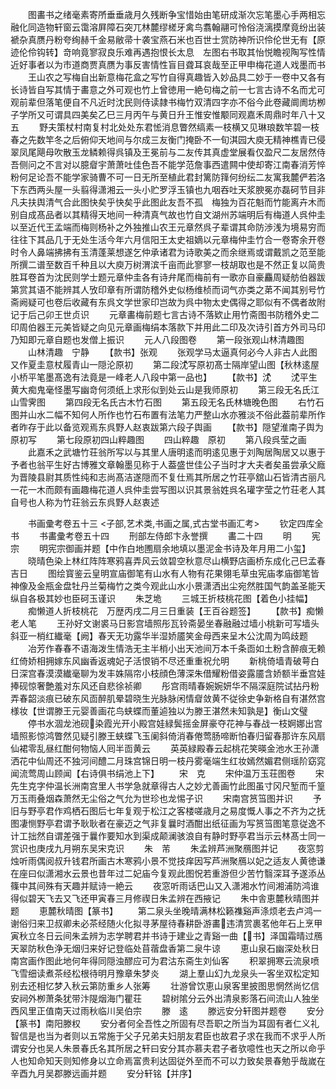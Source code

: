 <!-- { "loadSidebar": true } -->
　　图畵书之绪毫素寄所垂垂歳月久残断争宝惜始由笔研成渐次忘笔墨心手两相忘融化同造物轩窗云霭溶屛障石突兀林麓缪槎牙禽鸟翥翰翮可怜俗浇漓摸摩竟纷出装褫杂真赝丹粉夸绚赫千金易敝帚十袭宝燕石米也百世士赏防神所识伶伦世无有【原迹伦伶钩转】竒响竟寥寂良乐难再遇抱恨长太息　左图右书取其怡悦瞻视陶写性情近好事者以为市道商贾真赝为事反害情性盲目聋耳哀哉至正甲申梅花道人戏墨而书
　　王山农之写梅自出新意梅花盒之写竹自得真趣皆入妙品具二妙于一卷中又各有长诗皆自写其情于畵意之外可观也竹上曾徳用一絶句梅之前一七言古诗不名而尤可观前辈但落笔便自不凡近时沈民则侍读隷书梅竹双清四字亦不俗今此卷藏阛阓坊栁子学所又可谓具四美矣乙巳三月丙午与黄日升王惟安惟颙同观嘉禾周鼎时年八十又五
　　野夫策杖村南复村北处处东君恡消息瞥然缟素一枝横又见琳琅数竿碧一枝春之先数竿冬之后俯仰天地间与尔成三友衡门掩卧不一旬淇园大庾无精神樵青已侵翠凤尾飓母吹散玉龙鳞赖得呉镇及王冕前与二友传其真虚堂展看仅盈尺二友居然侍吾侧问之不言对以臆睂宇萧萧吐佳色吾不能学范詹事西遣闗中使却寄江南春消芳悴粉何足论吾不能学家骑曹不可一日无所至植此君封篱防箨何纷纭二友寓我麓俨若洛下东西两头屋一头翦得潇湘云一头小贮罗浮玉镇也九咽吞吐天浆腴冕亦磊砢节目非凡夫扶舆清气合此图快矣乎快矣乎此图此友吾不孤　梅独为百花魁而竹能离卉木而别自成髙品者以其精得天地间一种清真气故也竹自文湖州苏端明后有梅道人呉仲圭以至近代王孟端而梅则杨补之外独推山农王元章然呉子辈谓其命防渉浅为境易穷而往往下其品几于无处生活今年六月信阳王太史祖嫡以元章梅仲圭竹合一卷寄余开卷时令人鼻端拂拂有玉清蓬莱想遂乞仲承诸君为诗歌美之而余继焉或谓戴凯之范至能所撰二谱至数百千种且以大庾万树渭滨千亩而此寥寥一枝胡取也是不然正复以简贵胜耳卷首为沈民则学士题元章仲圭各有诗弁尾而梅前有一歌亦自豪麤周疑舫伯器跋第赏其语不能辨其人攷印章有所谓防稽外史似杨维桢而词气亦类之苐不闻其别号竹斋阙疑可也卷后收藏有东呉文学世家印岂故为呉中物太史偶得之耶似有不偶者故附记于后己卯王世贞识
　　元章畵梅前题七言古诗不落欵止用竹斋图书防稽外史二印周伯器王元美皆疑之向见元章画梅绢本落款下并用此二印及次诗引首方外司马印乃知即元章自题也发僧上振识
　　元人八段图卷
　　第一段张观山林清趣图
　　山林清趣　宁静
　　【款书】张观
　　张观学马太逼真何必今人非古人此图又作夏圭意杖履青山一隠沦原初
　　第二段沈写原初髙士隔岸望山图【秋林逺屋小桥平笔墨髙逸有法竟是一峰老人八段中第一品也】
　　【款书】沈
　　沈平生黄大痴鬼毫怪墨写幽竒何须纸上求形似到处云山是我师原初
　　第三段无名氏江山雪霁图
　　第四段无名氏古木竹石图
　　第五段无名氏林塘晚色图
　　右竹石图并山水二幅不知何人所作也竹石布置有法笔力严整山水亦雅淡不俗此葢前辈所作者昨存于此以备览观焉东呉野人赵衷跋第六段子舆画
　　【款书】隠望淮南子舆为原初写
　　第七段原初四山粹趣图
　　四山粹趣　原初
　　第八段呉莹之画
　　此嘉禾之武塘竹荘翁所写以与其里人唐明逺而明逺见惠于刘陶居陶居又以惠于予者也翁平生好古博雅文章翰墨见称于人葢盛世佳公子当时才大夫者矣虽尝承父廕为晋陵县尉其质性纯和志尚髙洁遂隠而不复仕焉其所居之竹荘亭舘山石皆清古丽凡一花一木而颇有画趣梅花道人呉仲圭尝写图以识其景翁姓呉名瓘字莹之竹荘老人其自号也人称为竹荘翁云东呉野人赵衷述

　　书画彚考卷五十三
<子部,艺术类,书画之属,式古堂书画汇考>
　　钦定四库全书
　　书畵彚考卷五十四
　　刑部左侍郎卞永誉撰
　　畵二十四
　　明
　　宪宗
　　明宪宗御画并题【中作白地圑扇余地填以墨泥金书诗及年月用二小玺】
　　晓晴色染上林红阵阵寒鸦喜弄风云敛碧空秋意尽山横野店画桥东成化己巳孟春吉日
　　图绘寳鉴云皇明宣庙御笔有山水有人物有花果翎毛草虫宪庙孝庙御笔皆神像及金瓶金盘牡丹兰菊梅竹之类今观此山水小景潇洒出尘宛然胜国气韵盖圣能天纵自各极其妙也臣砢玉谨识
　　朱芝垝
　　三城王折枝桃花图【着色小挂幅】
　　痴懒道人折枝桃花　万歴丙戌二月三日重装【王百谷题签】
　　【款书】痴懒老人笔
　　王孙好文谢裘马日影宫墙照彤瓦铃斋晏坐春融融过墙小桃新可写墙头斜亚一梢红纎毫【阙】春天无功露华半湿娇靥笑金母西来呈木公沈周为鸣歧题
　　冶芳作春春不语海泼生情浩无主半梢小出天池间万本千条靣如土粉含醉痕无赖红倚娇相拥嫁东风幽香返魂妃子活恨销不尽还重重祝允明
　　新桃倚墙青破萼白日深宫春漠漠纎毫聊为发丰姝隔帘小枝顔色薄深朱借耀粉借姿露靥含娇额半垂宫娃捧砚惊奢艶羞对东风还自悲徐祯卿
　　彤宫雨晴春婉婉妍华不隔深庭院试拈丹粉弄春韶淡痕已破东风靣醉肌晕碧晓生光脉脉闲情睂敛黄不従徐史争新格自有湛然宫様妆【世谓滕王元婴善画花鸟蛱蝶而董逌独以为滕王湛然未知孰是】衡山文璧
　　停书水涸龙池砚染霞光开小殿宫娃緑鬓摇金屏豪夺花神与春战一枝婀娜出宫墙照影惊鸿瞥然见疑引滕王蛱蝶飞玉阑斜倚消春倦莺肠啼断怕春归留春那许东风扇仙裙零乱昼红酣何物恼人囘半靣黄云
　　英英緑殿春云起桃花笑暎金池水王孙潇洒花中仙周还不独河间醴二月珠宫锦日明一枝丹雾毫端生红妆嫣然媚君侧瑶阶窈窕闻流莺周山顾闻【右诗俱书绢池上下】
　　宋　克
　　宋仲温万玉荘图卷
　　宋先生克字仲温长洲南宫里人书学急就章得古人之妙尤善画竹此图虽寸冈尺堑而千篁万玉雨叠烟森萧然无尘俗之气允为世珍也龙惕子识
　　宋南宫筼筜图并识
　　予旧与野亭君作鸡栖石图后七年复观于松江之客楼嗟歳月之易度慨人事之不齐为之抚图凄恻野亭君谓予耿耿者在豪迈之气非复曩时酒酣出纸征画为写筼筜图笔意従逸不计工拙然自谓差强于曩作要知水到渠成颠澜骇浪自有静时野亭君当示云林髙士同一赏识也庚戌九月朔东吴宋克识
　　朱　芾
　　朱孟辨芦洲聚鴈图并记
　　夜窓剪烛听雨偶阅叔升钱君所画古木寒鸦小景不觉技痒因写芦洲聚鴈以妃之适友人黄徳谦在座曰似潇湘水云景也昔年过二妃庙今复观此图怳若重游但少苦竹翳深耳予遂添丛篠中其间殊有天趣并赋诗一絶云
　　夜窓听雨话巴山又入潇湘水竹间湘浦防鸿谁得似碧天飞去又飞还甲寅春三月修禊日朱孟辨在西掖记
　　朱中舎恵麓秋晴图并题
　　恵麓秋晴图【篆书】
　　第二泉头坐晚晴满林松籁襍谿声涤烦老去卢鸿一谢俗归来卫叔卿未必茶经随火化拟寻茅屋待春耕卧游畵违清赏裹茗他年石上烹甲寅秋立冬日云间朱孟辨为志学聘君并书诗于建业之青谿一曲【书】泽国霜晴过鴈天翠防秋色浄无烟归来好记登临处苜蓿盘香第二泉牛谅
　　恵山泉石幽深处秋日南宫画作图此地何年得同隠浊醪应可为君沽东斋生刘仙客
　　积翠拥寒云流泉喷飞雪细读煮茶经松根待明月豫章朱梦炎
　　湖上羣山幻九龙泉头一客坐双松定知别去还相忆梦入秋云第防重乡人张筹
　　壮游曾饮恵山泉客里披图思惘然尚忆信安祠外栁萧条犹带汴隄烟海门瞿荘
　　碧树隂分云外出清泉影落石间流山人独坐西风里正值南天过雨秋临川吴伯宗
　　滕　逺
　　滕远安分轩图并题卷
　　安分【篆书】南阳滕权
　　安分者何全吾性之所固有尽吾职之所当为耳固有者仁义礼智信是也当为者则以五常施于父子兄弟夫妇朋友君臣也故君子求在我而不求乎人所谓安分也吴人朱景春氏名其所居之轩曰安分其亦慕夫君子者欤噫性也天之所以命乎人也知命知天则知修身以立命焉富贵利达固従外至而不可以力致矣景春勉乎哉嵗在辛酉九月吴郡滕远画并题
　　安分轩铭【并序】
